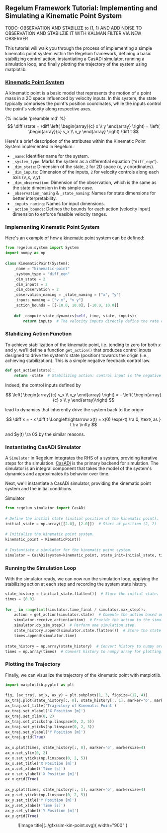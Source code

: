 ## Regelum Framework Tutorial: Implementing and Simulating a Kinematic Point System

TODO: OBSERVATION AND STABILIZE to (1, 1) AND ADD NOISE TO OBSERVATION AND STABILZIE IT WITH KALMAN FILTER VIA NEW OBSERVER

This tutorial will walk you through the process of implementing a simple kinematic point system within the Regelum framework, defining a basic stabilizing control action, instantiating a CasADi simulator, running a simulation loop, and finally plotting the trajectory of the system using matplotlib.


### [Kinematic Point System](../systems/kin_point.md) 

A kinematic point is a basic model that represents the motion of a point mass in a 2D space influenced by velocity inputs. In this system, the state typically comprises the point's position coordinates, while the inputs control the point's velocity along respective axes.

{% include 'preamble.md' %}
$$  
    \diff \state = \diff \left(
    \begin{array}{c}
        x \\
        y
    \end{array}
    \right) = \left(
    \begin{array}{c}
        v_x \\
        v_y
    \end{array}
    \right) \diff t
$$


Here's a brief description of the attributes within the Kinematic Point System implemented in Regelum:

- `_name`: Identifier name for the system.
- `_system_type`: Marks the system as a differential equation (`"diff_eqn"`).
- `_dim_state`: Dimension of the state, `2` for 2D space (x, y coordinates).
- `_dim_inputs`: Dimension of the inputs, `2` for velocity controls along each axis (v_x, v_y).
- `_dim_observation`: Dimension of the observation, which is the same as the state dimension in this simple case.
- `_observation_naming` & `_state_naming`: Names for state dimensions for better interpretability.
- `_inputs_naming`: Names for input dimensions.
- `_action_bounds`: Defines the bounds for each action (velocity input) dimension to enforce feasible velocity ranges.

### Implementing Kinematic Point System

Here's an example of how a [kinematic point](../systems/kin_point.md) system can be defined:
``` python
from regelum.system import System
import numpy as np

class KinematicPoint(System):
    _name = "kinematic-point"
    _system_type = "diff_eqn"
    _dim_state = 2
    _dim_inputs = 2
    _dim_observation = 2
    _observation_naming = _state_naming = ["x", "y"]
    _inputs_naming = ["v_x", "v_y"]
    _action_bounds = [[-10.0, 10.0], [-10.0, 10.0]]

    def _compute_state_dynamics(self, time, state, inputs):
        return inputs  # The velocity inputs directly define the rate of change of position.
```

### Stabilizing Action Function

To achieve stabilization of the kinematic point, i.e. tending to zero for both $x$ and $y$, we'll define a function `get_action()` that produces control inputs designed to drive the system's state (position) towards the origin (i.e., achieving stabilization). This is a simple negative feedback control law.

``` python
def get_action(state):
    return -state  # Stabilizing action: control input is the negative of the system state.
```

Indeed, the control inputs defined by

$$
    \left(
    \begin{array}{c}
        v_x \\
        v_y
    \end{array}
    \right) = - \left(    \begin{array}{c}
        x \\
        y
    \end{array}\right)
$$

lead to dynamics that inherently drive the system back to the origin:

$$
    \diff x = - x \diff t \Longleftrightarrow x(t) = x(0) \exp(-t) \ra 0, \text{ as } t \ra \infty
$$

and $y(t) \ra 0$ by the similar reasons.

### Instantiating CasADi Simulator

A `Simulator` in Regelum integrates the RHS of a system, providing iterative steps for the simulation. [CasADi](https://web.casadi.org/) is the primary backend for simulation. The simulator is an integral component that takes the model of the system's dynamics and approximates its behavior over time.

Next, we'll instantiate a CasADi simulator, providing the kinematic point system and the initial conditions.

Simulator 

``` python
from regelum.simulator import CasADi

# Define the initial state (initial position of the kinematic point).
initial_state = np.array([[2.0], [2.0]])  # Start at position (2, 2)

# Initialize the kinematic point system.
kinematic_point = KinematicPoint()

# Instantiate a simulator for the kinematic point system.
simulator = CasADi(system=kinematic_point, state_init=initial_state, time_final=4, max_step=0.1)
```

### Running the Simulation Loop

With the simulator ready, we can now run the simulation loop, applying the stabilizing action at each step and recording the system state history.
``` python
state_history = [initial_state.flatten()]  # Store the initial state.
times = [0.0]

for _ in range(int(simulator.time_final / simulator.max_step)):
    action = get_action(simulator.state)  # Compute the action based on the current state.
    simulator.receive_action(action)  # Provide the action to the simulator.
    simulator.do_sim_step()  # Perform one simulation step.
    state_history.append(simulator.state.flatten())  # Store the state after the step.
    times.append(simulator.time)

state_history = np.array(state_history)  # Convert history to numpy array for plotting.
times = np.array(times)  # Convert history to numpy array for plotting.
```

### Plotting the Trajectory

Finally, we can visualize the trajectory of the kinematic point with matplotlib.

``` python
import matplotlib.pyplot as plt

fig, (ax_traj, ax_x, ax_y) = plt.subplots(1, 3, figsize=(12, 4))
ax_traj.plot(state_history[:, 0], state_history[:, 1], marker='o', markersize=4)
ax_traj.set_title('Trajectory of Kinematic Point')
ax_traj.set_xlabel('X Position [m]')
ax_traj.set_xlim(0, 2)
ax_traj.set_xticks(np.linspace(0, 2, 5))
ax_traj.set_yticks(np.linspace(0, 2, 5))
ax_traj.set_ylabel('Y Position [m]')
ax_traj.grid(True)

ax_x.plot(times, state_history[:, 0], marker='o', markersize=4)
ax_x.set_ylim(0, 2)
ax_x.set_yticks(np.linspace(0, 2, 5))
ax_x.set_title('X Position [m]')
ax_x.set_xlabel('Time [s]')
ax_x.set_ylabel('X Position [m]')
ax_x.grid(True)

ax_y.plot(times, state_history[:, 1], marker='o', markersize=4)
ax_y.set_yticks(np.linspace(0, 2, 5))
ax_y.set_title('Y Position [m]')
ax_y.set_xlabel('Time [s]')
ax_y.set_ylabel('Y Position [m]')
ax_y.grid(True)
```

<figure markdown="span">
  ![Image title](../gfx/sim-kin-point.svg){ width="900" }
  <!-- <figcaption>Image caption</figcaption> -->
</figure>